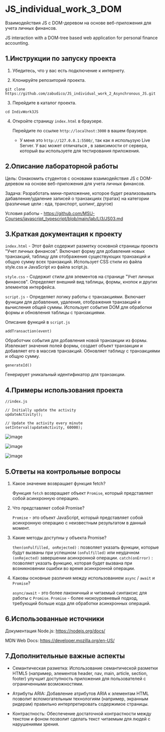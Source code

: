 # JS_individual_work_3_DOM

Взаимодействия JS с DOM-деревом на основе веб-приложения для учета личных финансов.

JS interaction with a DOM-tree based web application for personal finance accounting.

## 1.Инструкции по запуску проекта

1. Убедитесь, что у вас есть подключение к интернету.

2. Клонируйте репозиторий проекта.
   
```  
git clone https://github.com/zabudico/JS_individual_work_2_Asynchronous_JS.git
```

3. Перейдите в каталог проекта.
```
cd IndivWork3JS
```

4. Откройте страницу `index.html` в браузере.
   
   Перейдите по ссылке `http://localhost:3000` в вашем браузере.

   * У меня это `http://127.0.0.1:5500/`, так как я испольузую Live Server. У вас может отличаться , в зависимости от сервера, который вы используете для тестирования приложения.

## 2.Описание лабораторной работы

Цель: Ознакомить студентов с основами взаимодействия JS с DOM-деревом на основе веб-приложения для учета личных финансов.

Задача: Разработать мини-приложение, которое будет реализовывать дабавление/удаление записей о транзакциях (тратах) на категории (различные цели : еда, транспорт, шопинг, другое)

Условия работы - https://github.com/MSU-Courses/javascript_typescript/blob/main/lab/LI3/JS03.md

## 3.Краткая документация к проекту

   `index.html` - Этот файл содержит разметку основной страницы проекта "Учет личных финансов".
Включает форму для добавления новых транзакций, таблицу для отображения существующих транзакций и общую сумму всех транзакций.
Использует CSS стили из файла style.css и JavaScript из файла script.js.

   `style.css` - Содержит стили для элементов на странице "Учет личных финансов".
Определяет внешний вид таблицы, формы, кнопок и других элементов интерфейса.

  `script.js` - Определяет логику работы с транзакциями.
Включает функции для добавления, удаления, отображения транзакций и вычисления общей суммы.
Использует события DOM для обработки формы и обновления таблицы с транзакциями.

Описание функций в `script.js`

`addTransaction(event)`

Обработчик события для добавления новой транзакции из формы.
Извлекает значения полей формы, создает объект транзакции и добавляет его в массив транзакций.
Обновляет таблицу с транзакциями и общую сумму.

`generateId()`

Генерирует уникальный идентификатор для транзакции.

## 4.Примеры использования проекта


```
//index.js

// Initially update the activity
updateActivity();

// Update the activity every minute
setInterval(updateActivity, 60000);
```

![image](https://github.com/zabudico/JS_individual_work_2_Asynchronous_JS/assets/112975702/7a5d0ecb-5b12-4ec5-bbca-0d3c0a9d8fcd)

![image](https://github.com/zabudico/JS_individual_work_2_Asynchronous_JS/assets/112975702/960f3878-7ffe-47c4-bf50-844797dfa162)

![image](https://github.com/zabudico/JS_individual_work_2_Asynchronous_JS/assets/112975702/bacdcb92-32be-474f-921c-dd81e2a14199)

## 5.Ответы на контрольные вопросы

1. Какое значение возвращает функция fetch?

      Функция `fetch` возвращает объект `Promise`, который представляет собой асинхронную операцию.

2. Что представляет собой Promise?
 
      `Promise` - это объект JavaScript, который представляет собой асинхронную операцию с неизвестным результатом в данный момент.

3. Какие методы доступны у объекта Promise?

      `then(onFulfilled, onRejected)` : позволяет указать функции, которые будут вызваны при успешном `(onFulfilled)` или неудачном `(onRejected)` завершении асинхронной операции.
      `catch(onError)` : позволяет указать функцию, которая будет вызвана при возникновении ошибки во время асинхронной операции.

4. Каковы основные различия между использованием `async` / `await` и `Promise`?

      `async/await` - это более лаконичный и читаемый синтаксис для работы с `Promise`.
      `Promise` - более низкоуровневый подход, требующий больше кода для обработки асинхронных операций.

## 6.Использованные источники

   Документация Node.js: https://nodejs.org/docs/

   MDN Web Docs: https://developer.mozilla.org/en-US/

## 7.Дополнительные важные аспекты

   * Семантическая разметка: Использование семантической разметки HTML5 (например, элементов header, nav, main, article, section, footer) улучшит доступность приложения для пользователей с ограниченными                возможностями.

   * Атрибуты ARIA: Добавление атрибутов ARIA к элементам HTML позволит вспомогательным технологиям (например, экранным ридерам) правильно интерпретировать содержимое страницы.

   * Контрастность: Обеспечение достаточной контрастности между текстом и фоном позволит сделать текст читаемым для людей с нарушениями зрения.
